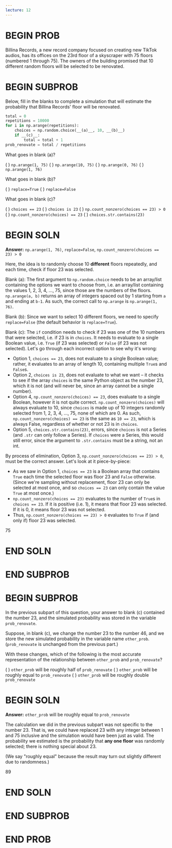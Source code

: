 ```yaml
---
lecture: 12
---
```


# BEGIN PROB

Billina Records, a new record company focused on creating new TikTok audios, has its offices on the 23rd floor of a skyscraper with 75 floors (numbered 1 through 75). The owners of the building promised that 10 different random floors will be selected to be renovated.

# BEGIN SUBPROB

Below, fill in the blanks to complete a simulation that will estimate the probability that Billina Records' floor will be renovated. 

```py
total = 0
repetitions = 10000
for i in np.arange(repetitions):
    choices = np.random.choice(__(a)__, 10, __(b)__)
    if __(c)__:
        total = total + 1
prob_renovate = total / repetitions
```

What goes in blank (a)?

( ) `np.arange(1, 75)`
( ) `np.arange(10, 75)`
( ) `np.arange(0, 76)`
( ) `np.arange(1, 76)`

What goes in blank (b)?

( ) `replace=True`
( ) `replace=False`

What goes in blank (c)?

( ) `choices == 23`
( ) `choices is 23`
( ) `np.count_nonzero(choices == 23) > 0`
( ) `np.count_nonzero(choices) == 23`
( ) `choices.str.contains(23)`

# BEGIN SOLN

**Answer:** `np.arange(1, 76)`, `replace=False`, `np.count_nonzero(choices == 23) > 0`

Here, the idea is to randomly choose 10 **different** floors repeatedly, and each time, check if floor 23 was selected.

Blank (a): The first argument to `np.random.choice` needs to be an array/list containing the options we want to choose from, i.e. an array/list containing the values 1, 2, 3, 4, ..., 75, since those are the numbers of the floors. `np.arange(a, b)` returns an array of integers spaced out by 1 starting from `a` and ending at `b-1`. As such, the correct call to `np.arange` is `np.arange(1, 76)`.

Blank (b): Since we want to select 10 different floors, we need to specify `replace=False` (the default behavior is `replace=True`).

Blank (c): The `if` condition needs to check if 23 was one of the 10 numbers that were selected, i.e. if 23 is in `choices`. It needs to evaluate to a single Boolean value, i.e. `True` (if 23 was selected) or `False` (if 23 was not selected). Let's go through each incorrect option to see why it's wrong:

- Option 1, `choices == 23`, does not evaluate to a single Boolean value; rather, it evaluates to an array of length 10, containing multiple `True`s and `False`s.
- Option 2, `choices is 23`, does not evaluate to what we want – it checks to see if the array `choices` is the same Python object as the number 23, which it is not (and will never be, since an array cannot be a single number).
- Option 4, `np.count_nonzero(choices) == 23`, does evaluate to a single Boolean, however it is not quite correct. `np.count_nonzero(choices)` will always evaluate to 10, since `choices` is made up of 10 integers randomly selected from 1, 2, 3, 4, ..., 75, none of which are 0. As such, `np.count_nonzero(choices) == 23` is the same as `10 == 23`, which is always False, regardless of whether or not 23 is in `choices`.
- Option 5, `choices.str.contains(23)`, errors, since `choices` is not a Series (and `.str` can only follow a Series). If `choices` were a Series, this would still error, since the argument to `.str.contains` must be a string, not an int.

By process of elimination, Option 3, `np.count_nonzero(choices == 23) > 0`, must be the correct answer. Let's look at it piece-by-piece:

- As we saw in Option 1, `choices == 23` is a Boolean array that contains `True` each time the selected floor was floor 23 and `False` otherwise. (Since we're sampling without replacement, floor 23 can only be selected at most once, and so `choices == 23` can only contain the value `True` at most once.)
- `np.count_nonzero(choices == 23)` evaluates to the number of `True`s in `choices == 23`. If it is positive (i.e. 1), it means that floor 23 was selected. If it is 0, it means floor 23 was not selected.
- Thus, `np.count_nonzero(choices == 23) > 0` evaluates to `True` if (and only if) floor 23 was selected.

<average>75</average>

# END SOLN

# END SUBPROB

# BEGIN SUBPROB

In the previous subpart of this question, your answer to blank (c) contained the number 23, and the simulated probability was stored in the variable `prob_renovate`.

Suppose, in blank (c), we change the number 23 to the number 46, and we store the new simulated probability in the variable name `other_prob`. (`prob_renovate` is unchanged from the previous part.) 

With these changes, which of the following is the most accurate representation of the relationship between `other_prob` and `prob_renovate`?

( ) `other_prob` will be roughly half of `prob_renovate`
( ) `other_prob` will be roughly equal to `prob_renovate`
( ) `other_prob` will be roughly double `prob_renovate`

# BEGIN SOLN

**Answer:** `other_prob` will be roughly equal to `prob_renovate`

The calculation we did in the previous subpart was not specific to the number 23. That is, we could have replaced 23 with any integer between 1 and 75 inclusive and the simulation would have been just as valid. The probability we estimated is the probability that **any one floor** was randomly selected; there is nothing special about 23.

(We say "roughly equal" because the result may turn out slightly different due to randomness.)

<average>89</average>

# END SOLN

# END SUBPROB

# END PROB